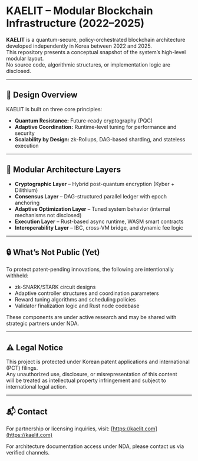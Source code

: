 # KAELIT – Modular Blockchain Infrastructure (2022–2025)

**KAELIT** is a quantum-secure, policy-orchestrated blockchain architecture  
developed independently in Korea between 2022 and 2025.  
This repository presents a conceptual snapshot of the system’s high-level modular layout.  
No source code, algorithmic structures, or implementation logic are disclosed.

---

## 🧠 Design Overview

KAELIT is built on three core principles:

- **Quantum Resistance:** Future-ready cryptography (PQC)
- **Adaptive Coordination:** Runtime-level tuning for performance and security
- **Scalability by Design:** zk-Rollups, DAG-based sharding, and stateless execution

---

## 🧩 Modular Architecture Layers

- **Cryptographic Layer** – Hybrid post-quantum encryption (Kyber + Dilithium)  
- **Consensus Layer** – DAG-structured parallel ledger with epoch anchoring  
- **Adaptive Optimization Layer** – Tuned system behavior (internal mechanisms not disclosed)  
- **Execution Layer** – Rust-based async runtime, WASM smart contracts  
- **Interoperability Layer** – IBC, cross-VM bridge, and dynamic fee logic

---

## 🔒 What’s Not Public (Yet)

To protect patent-pending innovations, the following are intentionally withheld:

- zk-SNARK/STARK circuit designs  
- Adaptive controller structures and coordination parameters  
- Reward tuning algorithms and scheduling policies  
- Validator finalization logic and Rust node codebase

These components are under active research and may be shared with strategic partners under NDA.

---

## ⚠️ Legal Notice

This project is protected under Korean patent applications and international (PCT) filings.  
Any unauthorized use, disclosure, or misrepresentation of this content  
will be treated as intellectual property infringement and subject to international legal action.

---

## 📬 Contact

For partnership or licensing inquiries, visit: [https://kaelit.com](https://kaelit.com)

For architecture documentation access under NDA, please contact us via verified channels.
